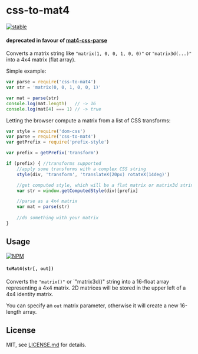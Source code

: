 # css-to-mat4

[![stable](http://badges.github.io/stability-badges/dist/stable.svg)](http://github.com/badges/stability-badges)

#### deprecated in favour of [mat4-css-parse](https://nodei.co/npm/css-to-mat4/)

Converts a matrix string like `"matrix(1, 0, 0, 1, 0, 0)"` or `"matrix3d(...)"` into a 4x4 matrix (flat array).

Simple example:

```js
var parse = require('css-to-mat4')
var str = 'matrix(0, 0, 1, 0, 0, 1)'

var mat = parse(str)
console.log(mat.length)   // -> 16
console.log(mat[4] === 1) // -> true
```

Letting the browser compute a matrix from a list of CSS transforms:

```js
var style = require('dom-css')
var parse = require('css-to-mat4')
var getPrefix = require('prefix-style')

var prefix = getPrefix('transform')

if (prefix) { //transforms supported
    //apply some transforms with a complex CSS string
    style(div, 'transform', 'translateX(20px) rotateX(14deg)')

    //get computed style, which will be a flat matrix or matrix3d string
    var str = window.getComputedStyle(div)[prefix]

    //parse as a 4x4 matrix
    var mat = parse(str)
    
    //do something with your matrix
}
```

## Usage

[![NPM](https://nodei.co/npm/css-to-mat4.png)](https://nodei.co/npm/css-to-mat4/)

#### `toMat4(str[, out])`

Converts the `"matrix()"` or `"matrix3d()" string into a 16-float array representing a 4x4 matrix. 2D matrices will be stored in the upper left of a 4x4 identity matrix.

You can specify an `out` matrix parameter, otherwise it will create a new 16-length array.

## License

MIT, see [LICENSE.md](http://github.com/mattdesl/css-to-mat4/blob/master/LICENSE.md) for details.
